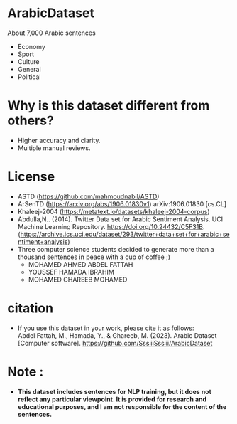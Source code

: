 # ArabicDataset
 About 7,000 Arabic sentences
* Economy 
* Sport
* Culture
* General
* Political 
# Why is this dataset different from others?
* Higher accuracy and clarity.
* Multiple manual reviews.
# License
* ASTD (https://github.com/mahmoudnabil/ASTD)
* ArSenTD (https://arxiv.org/abs/1906.01830v1) arXiv:1906.01830 [cs.CL]
* Khaleej-2004 (https://metatext.io/datasets/khaleej-2004-corpus)
* Abdulla,N.. (2014). Twitter Data set for Arabic Sentiment Analysis. UCI Machine Learning Repository. https://doi.org/10.24432/C5F31B. (https://archive.ics.uci.edu/dataset/293/twitter+data+set+for+arabic+sentiment+analysis)
* Three computer science students decided to generate more than a thousand sentences in peace with a cup of coffee ;)
   * MOHAMED AHMED ABDEL FATTAH
   * YOUSSEF HAMADA IBRAHIM
   * MOHAMED GHAREEB MOHAMED
# citation
* If you use this dataset in your work, please cite it as follows:        
Abdel Fattah, M., Hamada, Y., & Ghareeb, M. (2023). Arabic Dataset [Computer software]. https://github.com/SssiiiSssiii/ArabicDataset           
# Note :
* **This dataset includes sentences for NLP training, but it does not reflect any particular viewpoint. It is provided for research and educational purposes, and I am not responsible for the content of the sentences.**
